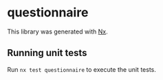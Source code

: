 # questionnaire

This library was generated with [Nx](https://nx.dev).

## Running unit tests

Run `nx test questionnaire` to execute the unit tests.
